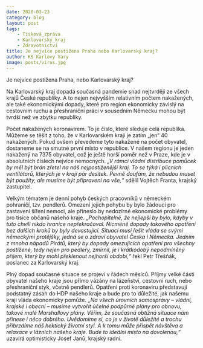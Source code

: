 ```yaml
---
date: 2020-03-23
category: blog
layout: post
tags:
    - Tisková_zpráva
    - Karlovarský_kraj
    - Zdravotnictví
title: Je nejvíce postižena Praha nebo Karlovarský kraj?
author: KS Karlovy Vary
image: posts/virus.jpg
---
```

Je nejvíce postižena Praha, nebo Karlovarský kraj?

Na Karlovarský kraj dopadá současná pandemie snad nejtvrději ze všech krajů České republiky. A to nejen nejvyšším relativním počtem nakažených, ale také ekonomickými dopady, které pro region ekonomicky závislý na cestovním ruchu a přeshraniční práci v sousedním Německu mohou být tvrdší než ve zbytku republiky.

Počet nakažených koronavirem. To je číslo, které sleduje celá republika. Můžeme se těšit z toho, že v Karlovarském kraji je zatím „jen“ 40 nakažených. Pokud ovšem převedeme tyto nakažené na počet obyvatel, dostaneme se na smutné první místo v republice. V našem regionu je jeden nakažený na 7375 obyvatel, což je ještě horší poměr než v Praze, kde je v absolutních číslech nejvíce nemocných. *„V rámci vládní distribuce pomůcek by měl být brán zřetel na náš nejpostiženější kraj. To se týká i plicních ventilátorů, kterých je v kraji pár desítek. Pevně doufám, že nebudou muset být použity, ale musíme být připraveni na vše,“* sdělil Vojtěch Franta, krajský zastupitel.

Velkým tématem je denní pohyb českých pracovníků v německém pohraničí, tzv. pendlerů. Omezení jejich pohybu by bylo žádoucí pro zastavení šíření nemoci, ale přineslo by nedozírné ekonomické problémy pro tisíce občanů našeho kraje. *„Pochopitelně, že nejlepší by bylo, kdyby v tuto chvíli nikdo hranice nepřekračoval. Nicméně dopady takového opatření bez dalších kroků by byly devastující. Situaci musí řešit vláda se svými německými protějšky, jedná se o zdraví obyvatel Česka i Německa. Jedním z mnoha nápadů Pirátů, který by dopady omezujících opatření pro všechny postižené, tedy nejen pro pedlery, zmírnil, je i krátkodobý nepodmíněný příjem, který by mohl překlenout nejhorší období,“* řekl Petr Třešňák, poslanec za Karlovarský kraj.

Plný dopad současné situace se projeví v řádech měsíců. Příjmy velké části obyvatel našeho kraje jsou přímo vázány na lázeňství, cestovní ruch, nebo přeshraniční styk, včetně pendlerů. Opatření proti koronaviru představují podstatný zásah do HDP našeho kraje a bude pro to důležité, jak našemu kraji vláda ekonomicky pomůže. *„Na všech úrovních samosprávy – vládní, krajské i obecní – musíme vytvořit účelné podpůrné plány pro obnovu, takové malé Marshallovy plány. Věřím, že současná obtížná situace nám přinese i něco dobrého. Uvědomíme si, co je v životě důležité a trochu přibrzdíme náš hektický životní styl. A k tomu může přispět návštěva a relaxace v lázních našeho kraje. Bude to ideální místo na dovolenou,“* uzavírá optimisticky Josef Janů, krajský radní.
